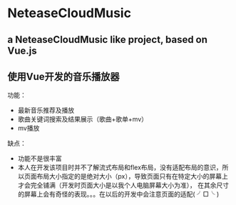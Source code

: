 # NeteaseCloudMusic
## a NeteaseCloudMusic like project, based on Vue.js
## 使用Vue开发的音乐播放器

功能：
* 最新音乐推荐及播放
* 歌曲关键词搜索及结果展示（歌曲+歌单+mv）
* mv播放

缺点：
* 功能不是很丰富
* 本人在开发该项目时并不了解流式布局和flex布局，没有适配布局的意识，所以页面布局大小指定的是绝对大小（px），导致页面只有在特定大小的屏幕上才会完全铺满（开发时页面大小是以我个人电脑屏幕大小为准），
在其余尺寸的屏幕上会有奇怪的表现。。。在以后的开发中会注意页面的适配( ╯□╰ )
